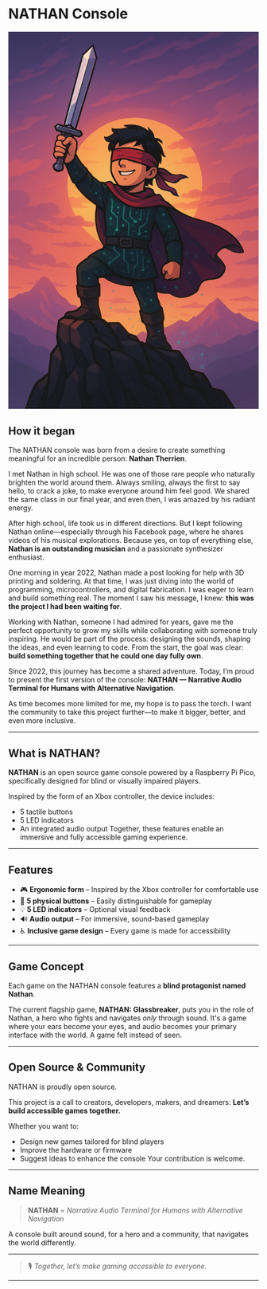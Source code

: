 # NATHAN Console

![NATHAN Logo](./.assets/nathan_logo.png)

## How it began

The NATHAN console was born from a desire to create something meaningful for an incredible person: **Nathan Therrien**.

I met Nathan in high school. He was one of those rare people who naturally brighten the world around them. Always smiling, always the first to say hello, to crack a joke, to make everyone around him feel good. We shared the same class in our final year, and even then, I was amazed by his radiant energy.

After high school, life took us in different directions. But I kept following Nathan online—especially through his Facebook page, where he shares videos of his musical explorations. Because yes, on top of everything else, **Nathan is an outstanding musician** and a passionate synthesizer enthusiast.

One morning in year 2022, Nathan made a post looking for help with 3D printing and soldering. At that time, I was just diving into the world of programming, microcontrollers, and digital fabrication. I was eager to learn and build something real. The moment I saw his message, I knew: **this was the project I had been waiting for**.

Working with Nathan, someone I had admired for years, gave me the perfect opportunity to grow my skills while collaborating with someone truly inspiring. He would be part of the process: designing the sounds, shaping the ideas, and even learning to code. From the start, the goal was clear: **build something together that he could one day fully own**.

Since 2022, this journey has become a shared adventure. Today, I’m proud to present the first version of the console:
**NATHAN — Narrative Audio Terminal for Humans with Alternative Navigation**.

As time becomes more limited for me, my hope is to pass the torch. I want the community to take this project further—to make it bigger, better, and even more inclusive.

---

## What is NATHAN?

**NATHAN** is an open source game console powered by a Raspberry Pi Pico, specifically designed for blind or visually impaired players.

Inspired by the form of an Xbox controller, the device includes:

* 5 tactile buttons
* 5 LED indicators
* An integrated audio output
  Together, these features enable an immersive and fully accessible gaming experience.

---

## Features

* 🎮 **Ergonomic form** – Inspired by the Xbox controller for comfortable use
* 🔘 **5 physical buttons** – Easily distinguishable for gameplay
* 💡 **5 LED indicators** – Optional visual feedback
* 🔊 **Audio output** – For immersive, sound-based gameplay
* ♿ **Inclusive game design** – Every game is made for accessibility

---

## Game Concept

Each game on the NATHAN console features a **blind protagonist named Nathan**.

The current flagship game, **NATHAN: Glassbreaker**, puts you in the role of Nathan, a hero who fights and navigates *only* through sound. It's a game where your ears become your eyes, and audio becomes your primary interface with the world. A game felt instead of seen.

---

## Open Source & Community

NATHAN is proudly open source.

This project is a call to creators, developers, makers, and dreamers:
**Let’s build accessible games together.**

Whether you want to:

* Design new games tailored for blind players
* Improve the hardware or firmware
* Suggest ideas to enhance the console
  Your contribution is welcome.

---

## Name Meaning

> **NATHAN** = *Narrative Audio Terminal for Humans with Alternative Navigation*

A console built around sound, for a hero and a community, that navigates the world differently.

---

> 🎙️ *Together, let’s make gaming accessible to everyone.*

---

